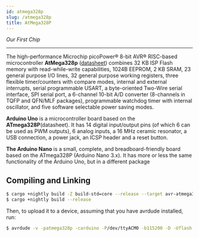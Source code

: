 ```yaml
---
id: atmega328p
slug: /atmega328p
title: AtMega328P
---
```


*Our First Chip*

----

The high-performance Microchip picoPower® 8-bit AVR® RISC-based microcontroller **AtMega328p** ([datasheet](http://ww1.microchip.com/downloads/en/DeviceDoc/Atmel-7810-Automotive-Microcontrollers-ATmega328P_Datasheet.pdf))
combines 32 KB ISP Flash memory with read-while-write capabilities, 1024B
EEPROM, 2 KB SRAM, 23 general purpose I/O lines, 32 general purpose working
registers, three flexible timer/counters with compare modes, internal and
external interrupts, serial programmable USART, a byte-oriented Two-Wire serial
interface, SPI serial port, a 6-channel 10-bit A/D converter (8-channels in TQFP
and QFN/MLF packages), programmable watchdog timer with internal oscillator, and
five software selectable power saving modes.

**Arduino Uno** is a microcontroller board based on the **ATmega328P**(datasheet). It
has 14 digital input/output pins (of which 6 can be used as PWM outputs), 6
analog inputs, a 16 MHz ceramic resonator, a USB connection, a power jack, an
ICSP header and a reset button.

**The Arduino Nano** is a small, complete, and breadboard-friendly board based on
the ATmega328P (Arduino Nano 3.x). It has more or less the same functionality of
the Arduino Uno, but in a different package

## Compiling and Linking

```bash
$ cargo +nightly build -Z build-std=core --release --target avr-atmega328p.json
$ cargo +nightly build --release
```

Then, to upload it to a device, assuming that you have avrdude installed, run:

```bash
$ avrdude -v -patmega328p -carduino -P/dev/ttyACM0 -b115200 -D -Uflash:w:target/avr-atmega328p/release/examples/serial.elf:e
```
